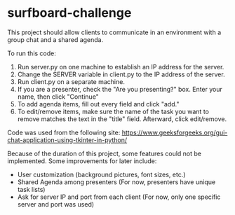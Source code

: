 # surfboard-challenge

This project should allow clients to communicate in an environment with a group chat and a shared agenda. 

To run this code:
1. Run server.py on one machine to establish an IP address for the server.
2. Change the SERVER variable in client.py to the IP address of the server.
3. Run client.py on a separate machine.
4. If you are a presenter, check the "Are you presenting?" box. Enter your name, then click "Continue"
5. To add agenda items, fill out every field and click "add."
6. To edit/remove items, make sure the name of the task you want to remove matches the text in the "title" field. Afterward, click edit/remove.


Code was used from the following site:
    https://www.geeksforgeeks.org/gui-chat-application-using-tkinter-in-python/

Because of the duration of this project, some features could not be implemented. Some improvements for later include:
- User customization (background pictures, font sizes, etc.)
- Shared Agenda among presenters (For now, presenters have unique task lists)
- Ask for server IP and port from each client (For now, only one specific server and port was used)